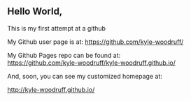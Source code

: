 ## Hello World,

This is my first attempt at a github

My Github user page is at: 
https://github.com/kyle-woodruff/

My Github Pages repo can be found at:  
https://github.com/kyle-woodruff/kyle-woodruff.github.io/

And, soon, you can see my customized homepage at:

http://kyle-woodruff.github.io/
